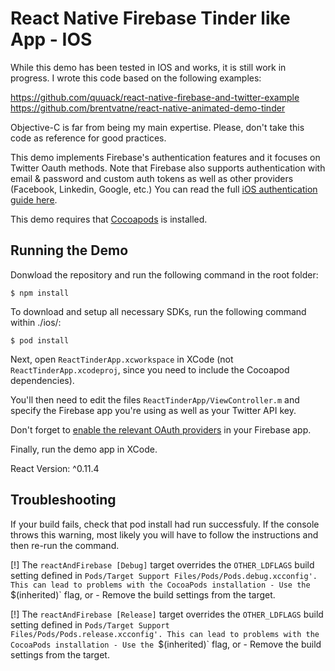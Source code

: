 # React Native Firebase Tinder like App - IOS

While this demo has been tested in IOS and works, it is still work in progress.
I wrote this code based on the following examples:

https://github.com/quuack/react-native-firebase-and-twitter-example
https://github.com/brentvatne/react-native-animated-demo-tinder


Objective-C is far from being my main expertise. Please, don't take this code as reference for good practices. 

This demo implements Firebase's authentication features and it focuses on Twitter Oauth methods.
Note that Firebase also supports authentication with email & password and custom auth tokens as well as other providers (Facebook, Linkedin, Google, etc.)
You can read the full [iOS authentication guide here](https://www.firebase.com/docs/ios/guide/user-auth.html).

This demo requires that [Cocoapods](https://cocoapods.org/) is installed.

Running the Demo
----------------

Donwload the repository and run the following command in the root folder:

	$ npm install

To download and setup all necessary SDKs, run the following command within ./ios/:

    $ pod install

Next, open `ReactTinderApp.xcworkspace` in XCode (not `ReactTinderApp.xcodeproj`,
since you need to include the Cocoapod dependencies).

You'll then need to edit the files `ReactTinderApp/ViewController.m` and specify the
Firebase app you're using as well as your Twitter API key. 

Don't forget to [enable the relevant OAuth providers](https://www.firebase.com/docs/ios/guide/user-auth.html#section-enable-providers)
in your Firebase app.

Finally, run the demo app in XCode.

React Version: ^0.11.4

Troubleshooting
----------------
If your build fails, check that pod install had run successfuly. If the console throws this warning, most likely you will have to follow the instructions and then re-run the command. 

[!] The `reactAndFirebase [Debug]` target overrides the `OTHER_LDFLAGS` build setting defined in `Pods/Target Support Files/Pods/Pods.debug.xcconfig'. This can lead to problems with the CocoaPods installation
    - Use the `$(inherited)` flag, or
    - Remove the build settings from the target.

[!] The `reactAndFirebase [Release]` target overrides the `OTHER_LDFLAGS` build setting defined in `Pods/Target Support Files/Pods/Pods.release.xcconfig'. This can lead to problems with the CocoaPods installation
    - Use the `$(inherited)` flag, or
    - Remove the build settings from the target.
